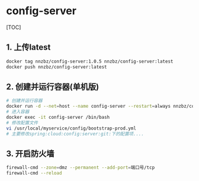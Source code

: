 # config-server

[TOC]


## 1. 上传latest

```sh
docker tag nnzbz/config-server:1.0.5 nnzbz/config-server:latest
docker push nnzbz/config-server:latest
```

## 2. 创建并运行容器(单机版)

```sh
# 创建并运行容器
docker run -d --net=host --name config-server --restart=always nnzbz/config-server
# 进入容器
docker exec -it config-server /bin/bash
# 修改配置文件
vi /usr/local/myservice/config/bootstrap-prod.yml
# 主要修改spring:cloud:config:server:git:下的配置项....
```

## 3. 开启防火墙

```sh
firewall-cmd --zone=dmz --permanent --add-port=端口号/tcp
firewall-cmd --reload
```